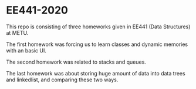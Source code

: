 # EE441-2020
This repo is consisting of three homeworks given in EE441 (Data Structures) at METU. 

The first homework was forcing us to learn classes and dynamic memories with an basic UI.

The second homework was related to stacks and queues.

The last homework was about storing huge amount of data into data trees and linkedlist, and comparing these two ways.
